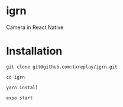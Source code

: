 # igrn
Camera in React Native

# Installation

`git clone git@github.com:txreplay/igrn.git`

`cd igrn`

`yarn install`

`expo start`
